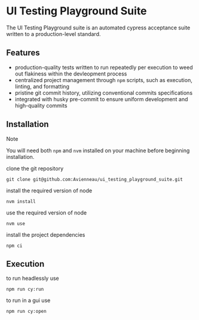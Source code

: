 # UI Testing Playground Suite
The UI Testing Playground suite is an automated cypress acceptance suite written to a production-level standard.
## Features
- production-quality tests written to run repeatedly per execution to weed out flakiness within the devleopment process
- centralized project management through `npm` scripts, such as execution, linting, and formatting
- pristine git commit history, utilizing conventional commits specifications
- integrated with husky pre-commit to ensure uniform development and high-quality commits


## Installation
> [!NOTE]  
> You will need both `npm`  and `nvm` installed on your machine before beginning installation. 

clone the git repository
```
git clone git@github.com:Avienneau/ui_testing_playground_suite.git
```
install the required version of node
```
nvm install
```
use the required version of node
```
nvm use
```
install the project dependencies
```
npm ci
```

## Execution
to run headlessly use
```
npm run cy:run
```
to run in a gui use
```
npm run cy:open
```
